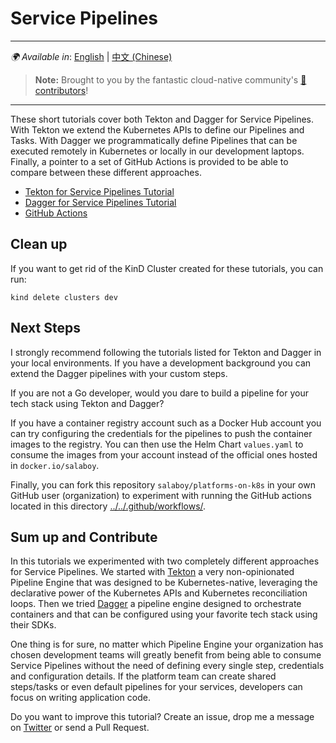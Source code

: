 # Service Pipelines

---
_🌍 Available in_: [English](README.md) | [中文 (Chinese)](README-zh.md)
> **Note:** Brought to you by the fantastic cloud-native community's [🌟 contributors](https://github.com/salaboy/platforms-on-k8s/graphs/contributors)!

---

These short tutorials cover both Tekton and Dagger for Service Pipelines. With Tekton we extend the Kubernetes APIs to define our Pipelines and Tasks. With Dagger we programmatically define Pipelines that can be executed remotely in Kubernetes or locally in our development laptops. Finally, a pointer to a set of GitHub Actions is provided to be able to compare between these different approaches.

- [Tekton for Service Pipelines Tutorial](tekton/README.md)
- [Dagger for Service Pipelines Tutorial](dagger/README.md)
- [GitHub Actions](github-actions/README.md)

## Clean up

If you want to get rid of the KinD Cluster created for these tutorials, you can run:

```shell
kind delete clusters dev
```

## Next Steps

I strongly recommend following the tutorials listed for Tekton and Dagger in your local environments. If you have a development background you can extend the Dagger pipelines with your custom steps.

If you are not a Go developer, would you dare to build a pipeline for your tech stack using Tekton and Dagger?

If you have a container registry account such as a Docker Hub account you can try configuring the credentials for the pipelines to push the container images to the registry. You can then use the Helm Chart `values.yaml` to consume the images from your account instead of the official ones hosted in `docker.io/salaboy`.

Finally, you can fork this repository `salaboy/platforms-on-k8s` in your own GitHub user (organization) to experiment with running the GitHub actions located in this directory [../../.github/workflows/](../../.github/workflows/).

## Sum up and Contribute

In this tutorials we experimented with two completely different approaches for Service Pipelines. We started with [Tekton](https://tekton.dev) a very non-opinionated Pipeline Engine that was designed to be Kubernetes-native, leveraging the declarative power of the Kubernetes APIs and Kubernetes reconciliation loops. Then we tried [Dagger](https://dagger.io) a pipeline engine designed to orchestrate containers and that can be configured using your favorite tech stack using their SDKs.

One thing is for sure, no matter which Pipeline Engine your organization has chosen development teams will greatly benefit from being able to consume Service Pipelines without the need of defining every single step, credentials and configuration details. If the platform team can create shared steps/tasks or even default pipelines for your services, developers can focus on writing application code.

Do you want to improve this tutorial? Create an issue, drop me a message on [Twitter](https://twitter.com/salaboy) or send a Pull Request.
